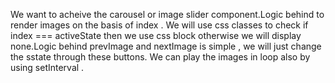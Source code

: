 We want to acheive the carousel or image slider component.Logic behind to render images on the basis of index . We will use css classes to check if index === activeState then we use css block otherwise we will display none.Logic behind prevImage and nextImage is simple , we will just change the sstate through these buttons.
We can play the images in loop also by using setInterval .